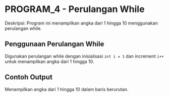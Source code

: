 # PROGRAM_4 - Perulangan While

Deskripsi: Program ini menampilkan angka dari 1 hingga 10 menggunakan perulangan while.

## Penggunaan Perulangan While

Digunakan perulangan while dengan inisialisasi `int i = 1` dan increment `i++` untuk menampilkan angka dari 1 hingga 10.

## Contoh Output

Menampilkan angka dari 1 hingga 10 dalam baris berurutan.
